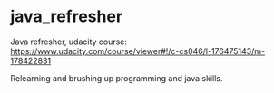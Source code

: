 java_refresher
==============

Java refresher, udacity course: https://www.udacity.com/course/viewer#!/c-cs046/l-176475143/m-178422831

Relearning and brushing up programming and java skills.
